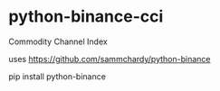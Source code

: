 # python-binance-cci
Commodity Channel Index

uses https://github.com/sammchardy/python-binance

  pip install python-binance
